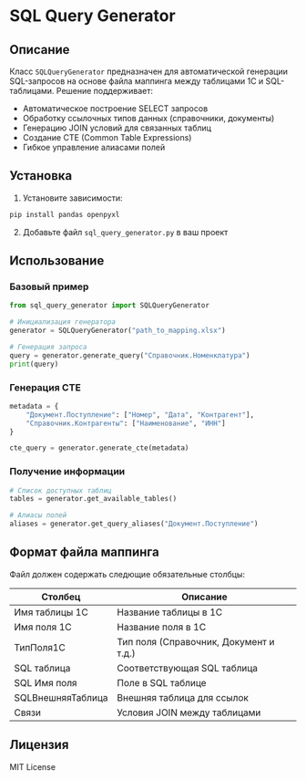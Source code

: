 # SQL Query Generator

## Описание

Класс `SQLQueryGenerator` предназначен для автоматической генерации SQL-запросов на основе файла маппинга между таблицами 1С и SQL-таблицами. Решение поддерживает:

- Автоматическое построение SELECT запросов
- Обработку ссылочных типов данных (справочники, документы)
- Генерацию JOIN условий для связанных таблиц
- Создание CTE (Common Table Expressions)
- Гибкое управление алиасами полей

## Установка

1. Установите зависимости:
```bash
pip install pandas openpyxl
```

2. Добавьте файл `sql_query_generator.py` в ваш проект

## Использование

### Базовый пример
```python
from sql_query_generator import SQLQueryGenerator

# Инициализация генератора
generator = SQLQueryGenerator("path_to_mapping.xlsx")

# Генерация запроса
query = generator.generate_query("Справочник.Номенклатура")
print(query)
```

### Генерация CTE
```python
metadata = {
    "Документ.Поступление": ["Номер", "Дата", "Контрагент"],
    "Справочник.Контрагенты": ["Наименование", "ИНН"]
}

cte_query = generator.generate_cte(metadata)
```

### Получение информации
```python
# Список доступных таблиц
tables = generator.get_available_tables()

# Алиасы полей
aliases = generator.get_query_aliases("Документ.Поступление")
```

## Формат файла маппинга

Файл должен содержать следющие обязательные столбцы:

| Столбец                | Описание                          |
|------------------------|-----------------------------------|
| Имя таблицы 1С         | Название таблицы в 1С             |
| Имя поля 1С            | Название поля в 1С                |
| ТипПоля1С              | Тип поля (Справочник, Документ и т.д.) |
| SQL таблица            | Соответствующая SQL таблица       |
| SQL Имя поля           | Поле в SQL таблице                |
| SQLВнешняяТаблица      | Внешняя таблица для ссылок        |
| Связи                  | Условия JOIN между таблицами      |

## Лицензия

MIT License
